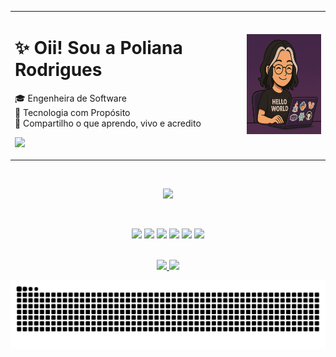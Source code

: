 <div align="center">
<table>
  <tr>
    <td style="vertical-align: middle; padding-right: 20px;">
      <h1>✨ Oii! Sou a Poliana Rodrigues</h1>
      <p>
        🎓 Engenheira de Software <br/>
        🧠 Tecnologia com Propósito <br/>
        📲 Compartilho o que aprendo, vivo e acredito
      </p>
      <p>
        <a href="https://poliihrodrigues.com.br" target="_blank" rel="noopener noreferrer">
          <img src="https://img.shields.io/badge/🌐 Meu Portfólio-1e1e2e?style=for-the-badge" />
        </a>
      </p>
    </td>
    <td style="text-align: center; vertical-align: middle;">
      <img src="https://github.com/Poliih/Poliih/blob/main/poliih2.png" height="160" />
    </td>
  </tr>
</table>

</div>


<br/>

<p align="center">
  <img src="https://skillicons.dev/icons?i=php,py,java,laravel,vue,react,mysql,postgres,rabbitmq,figma" />
</p>

<br/>

<p align="center">
 <a href="https://www.instagram.com/poliih.rodrigues/" target="_blank" rel="noopener noreferrer"><img src="https://img.shields.io/badge/-Instagram-%23E4405F?style=for-the-badge&logo=instagram&logoColor=white"></a>
  <a href="https://www.tiktok.com/@bolhanerd_" target="_blank" rel="noopener noreferrer"><img src="https://img.shields.io/badge/TikTok-000000?style=for-the-badge&logo=tiktok&logoColor=white"></a>
  <a href="https://www.youtube.com/@bolhanerd_" target="_blank" rel="noopener noreferrer"><img src="https://img.shields.io/badge/YouTube-FF0000?style=for-the-badge&logo=youtube&logoColor=white"></a>
  <a href="https://www.linkedin.com/in/poliih-rodrigues/" target="_blank" rel="noopener noreferrer"><img src="https://img.shields.io/badge/-LinkedIn-%230077B5?style=for-the-badge&logo=linkedin&logoColor=white"></a> 
  <a href = "mailto:polianarodriguesds@gmail.com" target="_blank" rel="noopener noreferrer"><img src="https://img.shields.io/badge/-Gmail-%23333?style=for-the-badge&logo=gmail&logoColor=white"></a>
  <a href="https://linktr.ee/poliih.rodrigues" target="_blank" rel="noopener noreferrer"><img src="https://img.shields.io/badge/linktree-39E09B?style=for-the-badge&logo=linktree&logoColor=white"></a>
</p>

<br/>

<div align="center">
  <a href="https://github.com/poliih">
    <img height="160em" src="https://github-readme-stats.vercel.app/api?username=poliih&show_icons=true&theme=dracula&include_all_commits=true&count_private=true&hide_border=true"/>
    <img height="160em" src="https://github-readme-stats.vercel.app/api/top-langs/?username=poliih&layout=compact&langs_count=8&theme=dracula&hide_border=true"/>
  </a>
</div>

<p align="center">
  <img src="https://github.com/Poliih/Poliih/blob/output/github-contribution-grid-snake-dark.svg" alt="snake animation" />
</p>
